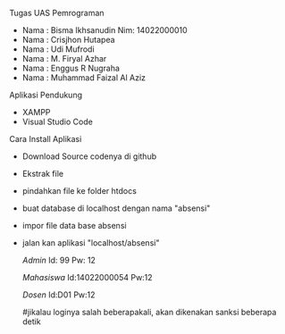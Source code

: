Tugas UAS Pemrograman
- Nama : Bisma Ikhsanudin
  Nim: 14022000010
- Nama : Crisjhon Hutapea
- Nama : Udi Mufrodi
- Nama : M. Firyal Azhar
- Nama : Enggus R Nugraha
- Nama : Muhammad Faizal Al Aziz 

Aplikasi Pendukung 
- XAMPP
- Visual Studio Code
  
Cara Install Aplikasi
- Download Source codenya di github
- Ekstrak file
- pindahkan file ke folder htdocs
- buat database di localhost dengan nama "absensi"
- impor file data base absensi
- jalan kan aplikasi "localhost/absensi"

  *Admin*
  Id: 99  Pw: 12
  
  *Mahasiswa*
  Id:14022000054  Pw:12

  *Dosen*
  Id:D01  Pw:12
  
  #jikalau loginya salah beberapakali, akan dikenakan sanksi beberapa detik
